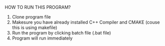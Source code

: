 HOW TO RUN THIS PROGRAM?

1. Clone program file
2. Makesure you have already installed C++ Compiler and CMAKE (couse this is using makefile)
3. Run the program by clicking batch file (.bat file)
4. Program will run immediately
